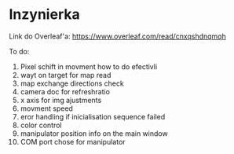 # Inzynierka
Link do Overleaf'a:
https://www.overleaf.com/read/cnxqshdnqmqh

To do:
1. Pixel schift in movment how to do efectivli
3. wayt on target for map read
4. map exchange directions check
5. camera doc for refreshratio
6. x axis for img ajustments
7. movment speed
8. eror handling if inicialisation sequence failed
10. color control
11. manipulator position info on the main window
12. COM port chose for manipulator
